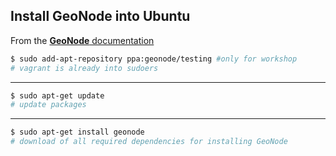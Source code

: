 ## Install GeoNode into Ubuntu

From the [**GeoNode** documentation](http://docs.geonode.org/en/master/tutorials/install_and_admin/quick_install.html#linux)

```bash
$ sudo add-apt-repository ppa:geonode/testing #only for workshop
# vagrant is already into sudoers
```
---

```bash
$ sudo apt-get update
# update packages
```
---

```bash
$ sudo apt-get install geonode
# download of all required dependencies for installing GeoNode
```
